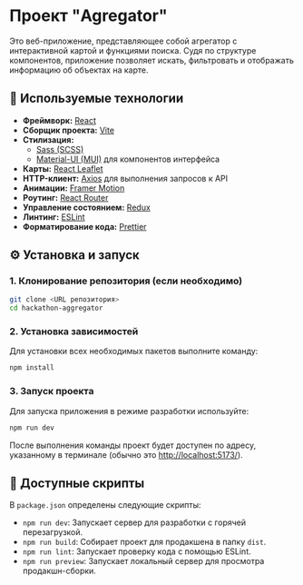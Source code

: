 # Проект "Agregator"

Это веб-приложение, представляющее собой агрегатор с интерактивной картой и функциями поиска. Судя по структуре компонентов, приложение позволяет искать, фильтровать и отображать информацию об объектах на карте.

## 🚀 Используемые технологии

-   **Фреймворк:** [React](https://reactjs.org/)
-   **Сборщик проекта:** [Vite](https://vitejs.dev/)
-   **Стилизация:**
    -   [Sass (SCSS)](https://sass-lang.com/)
    -   [Material-UI (MUI)](https://mui.com/) для компонентов интерфейса
-   **Карты:** [React Leaflet](https://react-leaflet.js.org/)
-   **HTTP-клиент:** [Axios](https://axios-http.com/) для выполнения запросов к API
-   **Анимации:** [Framer Motion](https://www.framer.com/motion/)
-   **Роутинг:** [React Router](https://reactrouter.com/)
-   **Управление состоянием:** [Redux](https://redux.js.org/)
-   **Линтинг:** [ESLint](https://eslint.org/)
-   **Форматирование кода:** [Prettier](https://prettier.io/)

## ⚙️ Установка и запуск

### 1. Клонирование репозитория (если необходимо)

```bash
git clone <URL репозитория>
cd hackathon-aggregator
```

### 2. Установка зависимостей

Для установки всех необходимых пакетов выполните команду:

```bash
npm install
```

### 3. Запуск проекта

Для запуска приложения в режиме разработки используйте:

```bash
npm run dev
```

После выполнения команды проект будет доступен по адресу, указанному в терминале (обычно это [http://localhost:5173/](http://localhost:5173/)).

## 📜 Доступные скрипты

В `package.json` определены следующие скрипты:

-   `npm run dev`: Запускает сервер для разработки с горячей перезагрузкой.
-   `npm run build`: Собирает проект для продакшена в папку `dist`.
-   `npm run lint`: Запускает проверку кода с помощью ESLint.
-   `npm run preview`: Запускает локальный сервер для просмотра продакшн-сборки.